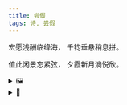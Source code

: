 ```yaml
---
title: 尝假
tags: 诗, 尝假
---
```


宏愿浅酬临绛海，
千钧垂悬稍息拼。

值此闲景忘紧弦，
夕霞新月淌悦欣。

<details><summary>🖼️</summary>

![](writings/images/2019-10-03-20-42-chang-jia.png)

</details>

<details><summary>📝</summary>

注解：

- 尝假：十一长假，中间捞少数几天，短途旅游，浅浅品尝这长假。同音换字新解的文字游戏。
- 宏愿浅酬：变化自“壮志未酬”。“壮志”偏主旋律，而“宏愿”其实也有佛教色彩，此处只取其字面意义，表达宏大的愿景。酬：实现。“未酬”未免过于有末途的悲沧，于是换以“浅”字，又恰与“宏”相对。
- 临：有“降临”与“遭遇”两义，取决于本句的主语如何解读，或者无论哪个主语，也看是采取了《降级论》般的姿态，还是在描述更被动更弱小的命运承受者的感受。
- 绛海：绛即红，整体为红海竞争之一，指涉工作上业务的处境。同时此句可以双关为，关于旅游的宏愿，只以短途旅游得以浅酬，来到这个人从众的海边。
- 千钧垂悬：千钧代表工作上的压力与重任。垂悬取“达摩克利斯之剑”之意，象征其中隐含的危险。
- 稍息拼：因为先有后两句，此处需要押韵，所以拼搏之拼押尾。稍微止息拼搏。同时“稍息”令人联想到军训时的稍息，依然是烈日之下久站期间的稍作喘息，而且也是源之于指令，而非自由。
- 值此闲景：值即正当（这悠闲的景色）。“值此”二字也埋下自然回想起的《滕王阁序》、《赤壁赋》、《兰亭集序》中的场景，具体而言，是串起“仰观……俯察……游目骋怀……耳得之而为声，目遇之而成色……穷睇（dì）眄（miǎn）于中天，极娱游于暇日。天高地迥，觉宇宙之无穷；兴尽悲来，识盈虚之有数”等句。
- 忘紧弦：忘记了紧绷的弓弦（指工作）。此处“紧弦”恰与“闲景”近音而字序相反，下句中“新月”与“悦欣”亦同，为本诗最主要的文字游戏。
- 夕霞新月：此四字写景。一轮新月，小小尖尖地挂在湛蓝色的、尚未尽展的夜空；天空中西下角，依然有半幅夕阳晚霞的余韵；两相对应，中以渐变。
- 淌：按画面，此处应为“染”，但其布的质感与停滞的意味令我不喜。还是取这渐变之流动变换而选择了流淌，而且欣悦的心情流淌也更能表达此刻感受。
- 悦欣：悦欣自然是此刻喜悦、欣喜的心情，两个词都有喜，却都去掉，正是希望不著此字。

</details>